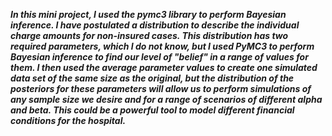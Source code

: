 **_In this mini project, I used the pymc3 library to perform Bayesian inference. I have postulated a distribution to describe the individual charge amounts for non-insured cases. This distribution has two required parameters, which I do not know, but I used PyMC3 to perform Bayesian inference to find our level of "belief" in a range of values for them. I then used the average parameter values to create one simulated data set of the same size as the original, but the distribution of the posteriors for these parameters will allow us to perform simulations of any sample size we desire and for a range of scenarios of different alpha and beta. This could be a powerful tool to model different financial conditions for the hospital._**
